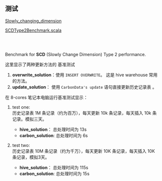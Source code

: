 测试
---

[Slowly_changing_dimension](https://en.wikipedia.org/wiki/Slowly_changing_dimension)

[SCDType2Benchmark.scala](https://github.com/apache/carbondata/blob/master/examples/spark2/src/main/scala/org/apache/carbondata/benchmark/SCDType2Benchmark.scala)


<br/><br/>

Benchmark for **SCD** (Slowly Change Dimension) Type 2 performance.

这里显示了两种更新方法的 基准测试
1. **overwrite_solution**：使用 `INSERT OVERWRITE`。 这是 hive warehouse 常用的方法。
2. **update_solution**： 使用 `CarbonData's update` 语句直接更新历史记录表 。


在 8-cores 笔记本电脑运行基准测试显示：
1. test one:  
历史记录表 1M 条记录（约为百万），每天更新 10k 条记录，每天插入 10k 条记录。模拟三天。
    - **hive_solution**： 总处理时间为 13s
    - **carbon_solution**: 总处理时间为 6s

2. test two:  
历史记录表 10M 条记录（约为千万），每天更新 10K 条记录，每天插入 10K 条记录，模拟3天。
    - **hive_solution**： 总处理时间为 115s
    - **carbon_solution**: 总处理时间为 15s









